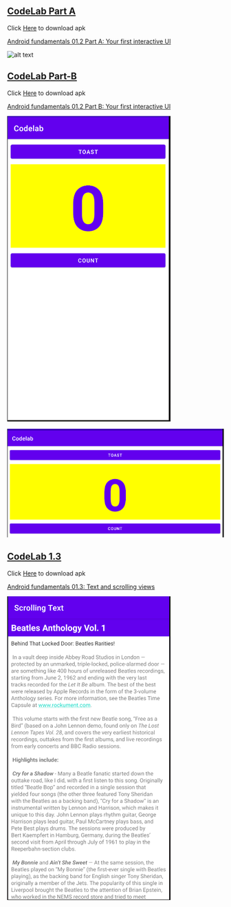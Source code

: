 ## [CodeLab Part A](https://github.com/patelsneh18/CodeLab)

Click [Here](https://github.com/patelsneh18/CodeLab/releases/download/1.0/app-debug.apk) to download apk

[Android fundamentals 01.2 Part A: Your first interactive UI](https://developer.android.com/codelabs/android-training-layout-editor-part-a?index=..%2F..%2Fandroid-training#9)

![alt text](https://github.com/patelsneh18/storage/blob/main/CodeLab/CodeLab%20%5BC__Users_patel_AndroidStudioProjects_CodeLab2%5D%20%E2%80%93%20MainActivity.java%20%5BCodeLab.app%5D%20Android%20Studio%204_30_2021%204_35_42%20PM.png)

## [CodeLab Part-B](https://github.com/patelsneh18/CodeLab/tree/Part-B)

Click [Here](https://github.com/patelsneh18/CodeLab/releases/download/1.1/app-debug.apk) to download apk

[Android fundamentals 01.2 Part B: Your first interactive UI](https://developer.android.com/codelabs/android-training-layout-editor-part-b?index=..%2F..%2Fandroid-training#9)

![alt text](https://github.com/patelsneh18/storage/blob/main/CodeLab/PartB1.png)

![alt text](https://github.com/patelsneh18/storage/blob/main/CodeLab/PartB2.png)

## [CodeLab 1.3](https://github.com/patelsneh18/CodeLab/tree/1.3)

Click [Here](https://github.com/patelsneh18/CodeLab/releases/download/1.2/app-debug.apk) to download apk

[Android fundamentals 01.3: Text and scrolling views](https://developer.android.com/codelabs/android-training-text-and-scrolling-views?index=..%2F..%2Fandroid-training#6)

![alt text](https://github.com/patelsneh18/storage/blob/main/CodeLab/ScrollView.png)


